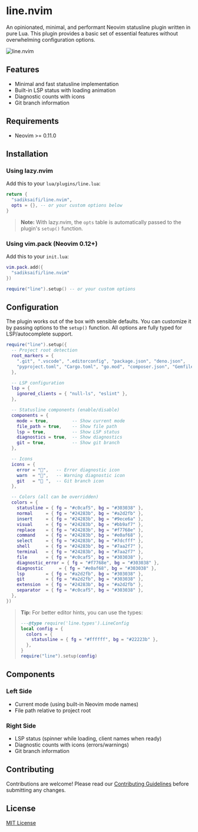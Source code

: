# line.nvim

An opinionated, minimal, and performant Neovim statusline plugin written in pure Lua. This plugin provides a basic set of essential features without overwhelming configuration options.

![line.nvim](https://github.com/user-attachments/assets/8062e940-88a1-4566-b8f6-315855c625e9)

## Features

- Minimal and fast statusline implementation
- Built-in LSP status with loading animation
- Diagnostic counts with icons
- Git branch information

## Requirements

- Neovim >= 0.11.0

## Installation

### Using lazy.nvim

Add this to your `lua/plugins/line.lua`:

```lua
return {
  "sadiksaifi/line.nvim",
  opts = {}, -- or your custom options below
}
```

> **Note:** With lazy.nvim, the `opts` table is automatically passed to the plugin's `setup()` function.

### Using vim.pack (Neovim 0.12+)

Add this to your `init.lua`:

```lua
vim.pack.add({
  "sadiksaifi/line.nvim"
})

require("line").setup() -- or your custom options
```

## Configuration

The plugin works out of the box with sensible defaults. You can customize it by passing options to the `setup()` function. All options are fully typed for LSP/autocomplete support.

```lua
require("line").setup({
  -- Project root detection
  root_markers = {
    ".git", ".vscode", ".editorconfig", "package.json", "deno.json",
    "pyproject.toml", "Cargo.toml", "go.mod", "composer.json", "Gemfile",
  },

  -- LSP configuration
  lsp = {
    ignored_clients = { "null-ls", "eslint" },
  },

  -- Statusline components (enable/disable)
  components = {
    mode = true,         -- Show current mode
    file_path = true,    -- Show file path
    lsp = true,          -- Show LSP status
    diagnostics = true,  -- Show diagnostics
    git = true,          -- Show git branch
  },

  -- Icons
  icons = {
    error = "󰅚",   -- Error diagnostic icon
    warn  = "󰋽",   -- Warning diagnostic icon
    git   = " ",  -- Git branch icon
  },

  -- Colors (all can be overridden)
  colors = {
    statusline = { fg = "#c0caf5", bg = "#303038" },
    normal     = { fg = "#24283b", bg = "#a2d2fb" },
    insert     = { fg = "#24283b", bg = "#9ece6a" },
    visual     = { fg = "#24283b", bg = "#bb9af7" },
    replace    = { fg = "#24283b", bg = "#f7768e" },
    command    = { fg = "#24283b", bg = "#e0af68" },
    select     = { fg = "#24283b", bg = "#7dcfff" },
    shell      = { fg = "#24283b", bg = "#7aa2f7" },
    terminal   = { fg = "#24283b", bg = "#7aa2f7" },
    file       = { fg = "#c0caf5", bg = "#303038" },
    diagnostic_error = { fg = "#f7768e", bg = "#303038" },
    diagnostic      = { fg = "#e0af68", bg = "#303038" },
    lsp        = { fg = "#a2d2fb", bg = "#303038" },
    git        = { fg = "#a2d2fb", bg = "#303038" },
    extension  = { fg = "#24283b", bg = "#a2d2fb" },
    separator  = { fg = "#c0caf5", bg = "#303038" },
  },
})
```

> **Tip:** For better editor hints, you can use the types:
>
> ```lua
> ---@type require('line.types').LineConfig
> local config = {
>   colors = {
>     statusline = { fg = "#ffffff", bg = "#22223b" },
>   },
> }
> require("line").setup(config)
> ```

## Components

### Left Side

- Current mode (using built-in Neovim mode names)
- File path relative to project root

### Right Side

- LSP status (spinner while loading, client names when ready)
- Diagnostic counts with icons (errors/warnings)
- Git branch information

## Contributing

Contributions are welcome! Please read our [Contributing Guidelines](CONTRIBUTING.md) before submitting any changes.

## License

[MIT License](./LICENSE)
